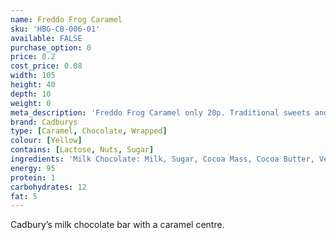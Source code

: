 ```yaml
---
name: Freddo Frog Caramel
sku: 'HBG-CB-006-01'
available: FALSE
purchase_option: 0
price: 0.2
cost_price: 0.08
width: 105
height: 40
depth: 10
weight: 0
meta_description: 'Freddo Frog Caramel only 20p. Traditional sweets and more at Humbugs Confectionery Store. Specialists in satisfying your sweet tooth!'
brand: Cadburys
type: [Caramel, Chocolate, Wrapped]
colour: [Yellow]
contains: [Lactose, Nuts, Sugar]
ingredients: 'Milk Chocolate: Milk, Sugar, Cocoa Mass, Cocoa Butter, Vegetable Fat, E442, Flavouring. Caramel: Glucose Syrup, Sugar, Dried Whey, Salt, Flavouring'
energy: 95
protein: 1
carbohydrates: 12
fat: 5
---
```

Cadbury’s milk chocolate bar with a caramel centre.